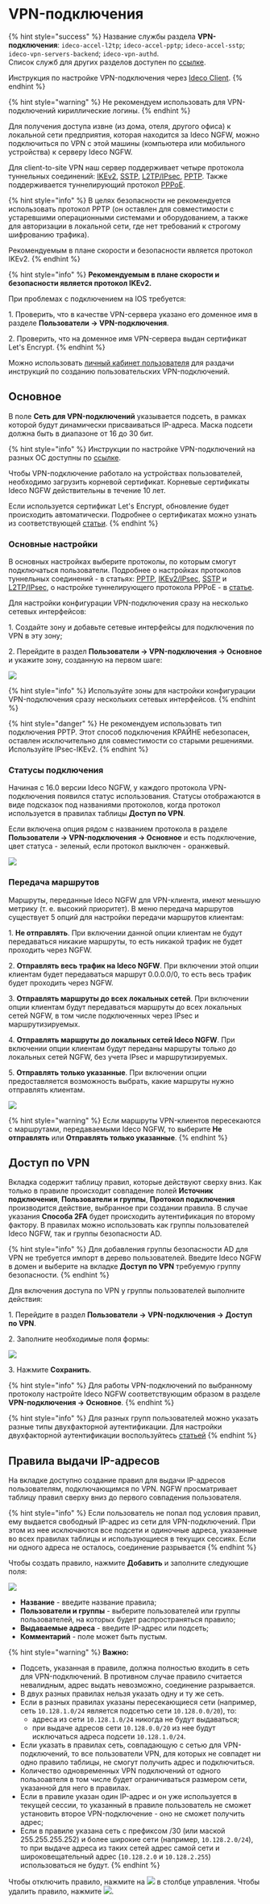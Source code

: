 # VPN-подключения

{% hint style="success" %}
Название службы раздела **VPN-подключения**: `ideco-accel-l2tp`; `ideco-accel-pptp`; `ideco-accel-sstp`; `ideco-vpn-servers-backend`; `ideco-vpn-authd`.\
Список служб для других разделов доступен по [ссылке](/settings/server-management/terminal/README.md).

Инструкция по настройке VPN-подключения через [Ideco Client](/settings/users/ideco-client/README.md).
{% endhint %}

{% hint style="warning" %}
Не рекомендуем использовать для VPN-подключений кириллические логины.
{% endhint %}

Для получения доступа извне (из дома, отеля, другого офиса) к локальной сети предприятия, которая находится за Ideco NGFW, можно подключиться по VPN с этой машины (компьютера или мобильного устройства) к серверу Ideco NGFW.

Для client-to-site VPN наш сервер поддерживает четыре протокола туннельных соединений: [IKEv2](ipsec-ikev2.md), [SSTP](sstp.md), [L2TP/IPsec](l2tp-ipsec.md), [PPTP](pptp.md). Также поддерживается туннелирующий протокол [PPPoE](pppoe.md).

{% hint style="info" %}
В целях безопасности не рекомендуется использовать протокол PPTP (он оставлен для совместимости с устаревшими операционными системами и оборудованием, а также для авторизации в локальной сети, где нет требований к строгому шифрованию трафика).

Рекомендуемым в плане скорости и безопасности является протокол IKEv2.
{% endhint %}

{% hint style="info" %}
**Рекомендуемым в плане скорости и безопасности является протокол IKEv2.**

При проблемах с подключением на IOS требуется:

1\. Проверить, что в качестве VPN-сервера указано его доменное имя в разделе **Пользователи -> VPN-подключения**.

2\. Проверить, что на доменное имя VPN-сервера выдан сертификат Let's Encrypt.
{% endhint %}

Можно использовать [личный кабинет пользователя](/settings/users/user-personal-account.md) для раздачи инструкций по созданию пользовательских VPN-подключений.

## Основное

В поле **Сеть для VPN-подключений** указывается подсеть, в рамках которой будут динамически присваиваться IP-адреса. Маска подсети должна быть в диапазоне от 16 до 30 бит.

{% hint style="info" %}
Инструкции по настройке VPN-подключений на разных ОС доступны по [ссылке](/recipes/popular-recipes/README.md).

Чтобы VPN-подключение работало на устройствах пользователей, необходимо загрузить корневой сертификат. Корневые сертификаты Ideco NGFW действительны в течение 10 лет.

Если используется сертификат Let's Encrypt, обновление будет происходить автоматически. Подробнее о сертификатах можно узнать из соответствующей [статьи](/settings/services/certificates/README.md).
{% endhint %}

### Основные настройки

В основных настройках выберите протоколы, по которым смогут подключаться пользователи. Подробнее о настройках протоколов туннельных соединений - в статьях: [PPTP](pptp.md), [IKEv2/IPsec](ipsec-ikev2.md), [SSTP](sstp.md) и [L2TP/IPsec](l2tp-ipsec.md), о настройке туннелирующего протокола PPPoE - в [статье](pppoe.md).

Для настройки конфигурации VPN-подключения сразу на несколько сетевых интерфейсов:

1\. Создайте зону и добавьте сетевые интерфейсы для подключения по VPN в эту зону;

2\. Перейдите в раздел **Пользователи -> VPN-подключения -> Основное** и укажите зону, созданную на первом шаге:

![](/.gitbook/assets/vpn-authorization10.png)

{% hint style="info" %}
Используйте зоны для настройки конфигурации VPN-подключения сразу нескольких сетевых интерфейсов.
{% endhint %}

{% hint style="danger" %}
Не рекомендуем использовать тип подключения PPTP. Этот способ подключения КРАЙНЕ небезопасен, оставлен исключительно для совместимости со старыми решениями. Используйте IPsec-IKEv2.
{% endhint %}

### Статусы подключения

Начиная с 16.0 версии Ideco NGFW, у каждого протокола VPN-подключения появился статус использования. Статусы отображаются в виде подсказок под названиями протоколов, когда протокол используется в правилах таблицы **Доступ по VPN**.

Если включена опция рядом с названием протокола в разделе **Пользователи -> VPN-подключения -> Основное** и есть подключение, цвет статуса - зеленый, если протокол выключен - оранжевый.

![](/.gitbook/assets/vpn-authorization11.png)

### Передача маршрутов

Маршруты, переданные Ideco NGFW для VPN-клиента, имеют меньшую метрику (т. е. высокий приоритет). В меню передача маршрутов существует 5 опций для настройки передачи маршрутов клиентам:

1\. **Не отправлять**. При включении данной опции клиентам не будут передаваться никакие маршруты, то есть никакой трафик не будет проходить через NGFW.

2\. **Отправлять весь трафик на Ideco NGFW**. При включении этой опции клиентам будет передаваться маршрут 0.0.0.0/0, то есть весь трафик будет проходить через NGFW.

3\. **Отправлять маршруты до всех локальных сетей**. При включении опции клиентам будут передаваться маршруты до всех локальных сетей NGFW, в том числе подключенных через IPsec и маршрутизируемых.

4\. **Отправлять маршруты до локальных сетей Ideco NGFW**. При включении опции клиентам будут переданы маршруты только до локальных сетей NGFW, без учета IPsec и маршрутизируемых.

5\. **Отправлять только указанные**. При включении опции предоставляется возможность выбрать, какие маршруты нужно отправлять клиентам.

![](/.gitbook/assets/vpn-authorization12.png)

{% hint style="warning" %}
Если маршруты VPN-клиентов пересекаются с маршрутами, передаваемыми Ideco NGFW, то выберите **Не отправлять** или **Отправлять только указанные**.
{% endhint %}

## Доступ по VPN

Вкладка содержит таблицу правил, которые действуют сверху вниз. Как только в правиле происходит совпадение полей **Источник подключения**, **Пользователи и группы**, **Протокол подключения** производится действие, выбранное при создании правила. В случае указания **Способа 2FA** будет происходить аутентификация по второму фактору. В правилах можно использовать как группы пользователей Ideco NGFW, так и группы безопасности AD.

{% hint style="info" %}
Для добавления группы безопасности AD для VPN не требуется импорт в дерево пользователей. Введите Ideco NGFW в домен и выберите на вкладке **Доступ по VPN** требуемую группу безопасности.
{% endhint %}

Для включения доступа по VPN у группы пользователей выполните действия:

1\. Перейдите в раздел **Пользователи -> VPN-подключения -> Доступ по VPN**.

2\. Заполните необходимые поля формы:

![](/.gitbook/assets/vpn-authorization13.png)

3\. Нажмите **Сохранить**.

{% hint style="info" %}
Для работы VPN-подключений по выбранному протоколу настройте Ideco NGFW соответствующим образом в разделе **VPN-подключения -> Основное**.
{% endhint %}

{% hint style="info" %}
Для разных групп пользователей можно указать разные типы двухфакторной аутентификации. Для настройки двухфакторной аутентификации воспользуйтесь [статьей](/settings/users/two-factor-authentication.md)
{% endhint %}

## Правила выдачи IP-адресов

На вкладке доступно создание правил для выдачи IP-адресов пользователям, подключающимся по VPN. NGFW просматривает таблицу правил сверху вниз до первого совпадения пользователя.

{% hint style="info" %}
Если пользователь не попал под условия правил, ему выдается свободный IP-адрес из сети для VPN-подключений. При этом из нее исключаются все подсети и одиночные адреса, указанные во всех правилах таблицы и использующиеся в текущих сессиях. Если ни одного адреса не осталось, соединение разрывается
{% endhint %}

Чтобы создать правило, нажмите **Добавить** и заполните следующие поля:

![](/.gitbook/assets/vpn-authorization.png)

* **Название** - введите название правила;
* **Пользователи и группы** - выберите пользователей или группы пользователей, на которых будет распространяться правило;
* **Выдаваемые адреса** - введите IP-адрес или подсеть;
* **Комментарий** - поле может быть пустым.

{% hint style="warning" %}
**Важно:**

* Подсеть, указанная в правиле, должна полностью входить в сеть для VPN-подключений. В противном случае правило считается невалидным, адрес выдать невозможно, соединение разрывается.
* В двух разных правилах нельзя указать одну и ту же сеть.
* Если в разных правилах указаны пересекающиеся сети (например, cеть `10.128.1.0/24` является подсетью cети `10.128.0.0/20`), то: 
    * адреса из cети `10.128.1.0/24` никогда не будут выдаваться; 
    * при выдаче адресов сети `10.128.0.0/20` из нее будут исключаться адреса подcети `10.128.1.0/24`.
* Если указать в правилах сеть, совпадающую с сетью для VPN-подключений, то все пользователи VPN, для которых не совпадет ни одно правило таблицы, не смогут получить адрес и подключиться.
* Количество одновременных VPN подключений от одного пользоавтеля в том числе будет ограничиваться размером сети, указанной для него в правилах.
* Если в правиле указан один IP-адрес и он уже используется в текущей сессии, то указанный в правиле пользователь не сможет установить второе VPN-подключение - оно не сможет получить адрес;
* Если в правиле указана сеть с префиксом /30 (или маской 255.255.255.252) и более широкие сети (например, `10.128.2.0/24`), то при выдаче адреса из таких сетей адрес самой сети и широковещательный адрес (`10.128.2.0` и `10.128.2.255`) использоваться не будут. 
{% endhint %}

Чтобы отключить правило, нажмите на ![](/.gitbook/assets/icon-on.png) в столбце управления. Чтобы удалить правило, нажмите ![](/.gitbook/assets/icon-delete1.png).